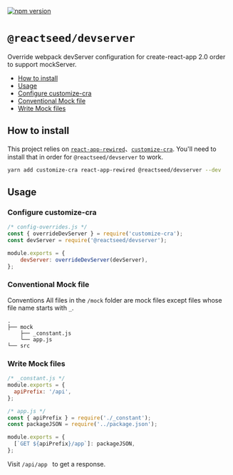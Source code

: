 [![npm version](https://img.shields.io/npm/v/@reactseed/devserver.svg?style=flat)](https://www.npmjs.com/package/@reactseed/devserver)

# `@reactseed/devserver`
Override webpack devServer configuration for create-react-app 2.0 order to support mockServer.

- [How to install](#how-to-install)
- [Usage](#usage)
 - [Configure customize-cra](#configure-customize-cra)
 - [Conventional Mock file](#conventional-mock-file)
 - [Write Mock files](#write-mock-files)
 
## How to install

This project relies on [`react-app-rewired`](https://github.com/timarney/react-app-rewired/)、[`customize-cra`](https://github.com/arackaf/customize-cra). You'll need to install that in order for `@reactseed/devserver` to work.

```bash
yarn add customize-cra react-app-rewired @reactseed/devserver --dev
```

## Usage

### Configure customize-cra

```js
/* config-overrides.js */
const { overrideDevServer } = require('customize-cra');
const devServer = require('@reactseed/devserver');

module.exports = {
    devServer: overrideDevServer(devServer),
};
```

### Conventional Mock file

Conventions All files in the `/mock` folder are mock files except files whose file name starts with `_`.

```
.
├── mock
    ├── _constant.js
    └── app.js
└── src
```
### Write Mock files

```js
/* _constant.js */
module.exports = {
  apiPrefix: '/api',
};
```
```js
/* app.js */
const { apiPrefix } = require('./_constant');
const packageJSON = require('../package.json');

module.exports = {
  [`GET ${apiPrefix}/app`]: packageJSON,
};
```
Visit `/api/app ` to get a response.